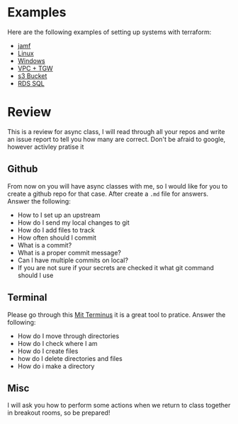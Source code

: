 # Examples

Here are the following examples of setting up systems with terraform:

* [jamf](jamf/)
* [Linux](Linux/)
* [Windows](windows/)
* [VPC + TGW](vpc+tgw/)
* [s3 Bucket](s3Bucket/)
* [RDS SQL](rds_sq/)


# Review

This is a review for async class, I will read through all your repos and write an issue report to tell you how many are correct. Don't be afraid to google, however activley pratise it

## Github

From now on you will have async classes with me, so I would like for you to create a github repo for that case. After create a `.md` file for answers. Answer the following:

- How to I set up an upstream
- How do I send my local changes to git
- How do I add files to track
- How often should I commit
- What is a commit?
- What is a proper commit message?
- Can I have multiple commits on local?
- If you are not sure if your secrets are checked it what git command should I use

## Terminal

Please go through this [Mit Terminus](http://web.mit.edu/mprat/Public/web/Terminus/Web/main.html) it is a great tool to pratice. 
Answer the following:


- How do I move through directories
- How do I check where I am
- How do I create files
- how do I delete directories and files
- How do i make a directory

## Misc

I will ask you how to perform some actions when we return to class together in breakout rooms, so be prepared!
